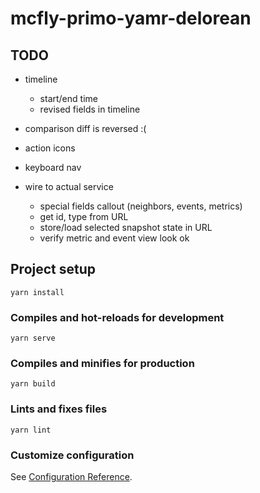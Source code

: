 # mcfly-primo-yamr-delorean

## TODO

- timeline
  - start/end time
  - revised fields in timeline
- comparison diff is reversed :(
- action icons
- keyboard nav

- wire to actual service
  - special fields callout (neighbors, events, metrics)
  - get id, type from URL
  - store/load selected snapshot state in URL
  - verify metric and event view look ok


## Project setup
```
yarn install
```

### Compiles and hot-reloads for development
```
yarn serve
```

### Compiles and minifies for production
```
yarn build
```

### Lints and fixes files
```
yarn lint
```

### Customize configuration
See [Configuration Reference](https://cli.vuejs.org/config/).
